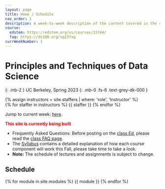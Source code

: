 ```yaml
---
layout: page
title: Home / Schedule
nav_order: 1
description: A week-to-week description of the content covered in the course.
course:
  edstem: https://edstem.org/us/courses/33744/
  faq: https://ds100.org/sp23faq
currWeekNumber: 1
---
```


# Principles and Techniques of Data Science

{: .mb-2 }
UC Berkeley, Spring 2023
{: .mb-0 .fs-6 .text-grey-dk-000 }
<!-- 
<p>
<a href="https://berkeley.zoom.us/j/93160108652?pwd=dHlJcDlBSml4RGZ5NGhBTzFaS1dTZz09" class="btn btn-blue">Lecture Zoom</a>
<a href="https://edstem.org/us/courses/25695/discussion/1699429" class="btn btn-purple">Discussion Sign-Up</a>
<a href="https://oh.ds100.org/" class="btn btn-green">Office Hour Queue</a>
</p>
-->

<div>
{% assign instructors = site.staffers | where: 'role', 'Instructor' %}
  <div class="role">
    {% for staffer in instructors %}
    {{ staffer }}
    {% endfor %}
  </div>
</div>

Jump to current week: [here](#week-{{page.currWeekNumber}}).

<span style="color:red" h1> **This site is currently being built** </span>
+ Frequently Asked Questions: Before posting on the [class Ed]({{page.course.edstem}}), please read the [class FAQ page]({{page.course.faq}}).
+ The [Syllabus]({{site.baseurl}}/syllabus) contains a detailed explanation of how each course component will work this Fall, please take time to take a look.
+ **Note:** The schedule of lectures and assignments is subject to change.

<!--
+ The [Syllabus]({{site.baseurl}}/syllabus) contains a detailed explanation of how each course component will work this summer, given that the course is being taught entirely online.
+ Textbook readings are optional and actively in development. See the [Resources]({{site.baseurl}}/resources/#textbook) for more details.
+ **Note:** The schedule of lectures and assignments is subject to change.
-->

<!--
Jump to current week: [here](#week-{{page.currWeekNumber}}).

+ Lecture is hybrid: in-person in Li Ka Shing 245 and online via Zoom (see link above). Recordings will be posted within 12 hours of live lecture.
+ **Frequently Asked Questions:** Before posting on the [class Ed]({{page.course.edstem}}), please read the [class FAQ page]({{page.course.faq}}).
+ Join Ed: [here]({{page.course.edstem_join}}).
+ Textbook readings are optional and actively in development. See the [Resources]({{site.baseurl}}/resources/#textbook) for more details.
+ **Note:** The schedule of lectures and assignments is subject to change.

<br><br>
-->


<a name="schedule"></a>
## Schedule

{% for module in site.modules %}
<a name="week-{{module.weekNumber}}"></a>
{{ module }}
{% endfor %}

